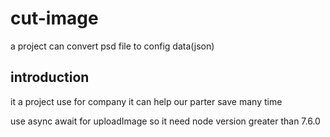 # cut-image
a project can convert psd file to config data(json)

## introduction
it a project use for company
it can help our parter save many time


use async await for uploadImage so it need node version greater than 7.6.0

